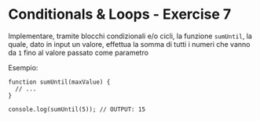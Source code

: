 # Conditionals & Loops - Exercise 7

Implementare, tramite blocchi condizionali e/o cicli, la funzione `sumUntil`, la quale, dato in input un valore, effettua la somma di tutti i numeri che vanno da `1` fino al valore passato come parametro

Esempio:

```
function sumUntil(maxValue) {
  // ...
}

console.log(sumUntil(5)); // OUTPUT: 15
```
